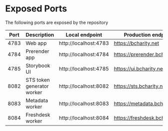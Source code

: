 # Exposed Ports

The following ports are exposed by the repository

| Port | Description                | Local endpoint        | Production endpoint                  |
| ---- | -------------------------- | --------------------- | ------------------------------------ |
| 4783 | Web app                    | http://localhost:4783 | https://bcharity.net                  |
| 4784 | Prerender app              | http://localhost:4784 | https://prerender.bcharity.net        |
| 4785 | Storybook UI               | http://localhost:4785 | https://ui.bcharity.net               |
| 8082 | STS token generator worker | http://localhost:8082 | https://sts.bcharity.net              |
| 8083 | Metadata worker            | http://localhost:8083 | https://metadata.bcharity.net         |
| 8084 | Freshdesk worker           | http://localhost:8084 | https://freshdesk.bcharity.net        |
